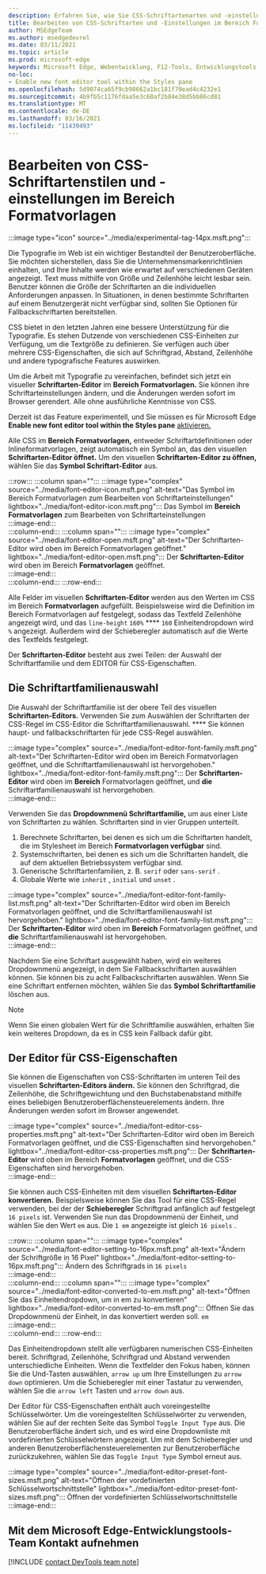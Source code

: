 ```yaml
---
description: Erfahren Sie, wie Sie CSS-Schriftartenarten und -einstellungen mithilfe des Bereichs Formatvorlagen in Microsoft Edge DevTools ändern.
title: Bearbeiten von CSS-Schriftarten und -Einstellungen im Bereich Formatvorlagen in DevTools
author: MSEdgeTeam
ms.author: msedgedevrel
ms.date: 03/11/2021
ms.topic: article
ms.prod: microsoft-edge
keywords: Microsoft Edge, Webentwicklung, F12-Tools, Entwicklungstools
no-loc:
- Enable new font editor tool within the Styles pane
ms.openlocfilehash: 5d9074ca65f9cb98662a1bc181f70ead4c4232e1
ms.sourcegitcommit: 4b9fb5c1176fdaa5e3c60af2b84e38d5bb86cd81
ms.translationtype: MT
ms.contentlocale: de-DE
ms.lasthandoff: 03/16/2021
ms.locfileid: "11439493"
---
```

# <a name="edit-css-font-styles-and-settings-in-the-styles-pane"></a>Bearbeiten von CSS-Schriftartenstilen und -einstellungen im Bereich Formatvorlagen  

:::image type="icon" source="../media/experimental-tag-14px.msft.png":::

Die Typografie im Web ist ein wichtiger Bestandteil der Benutzeroberfläche.  Sie möchten sicherstellen, dass Sie die Unternehmensmarkenrichtlinien einhalten, und Ihre Inhalte werden wie erwartet auf verschiedenen Geräten angezeigt.  Text muss mithilfe von Größe und Zeilenhöhe leicht lesbar sein.  Benutzer können die Größe der Schriftarten an die individuellen Anforderungen anpassen.  In Situationen, in denen bestimmte Schriftarten auf einem Benutzergerät nicht verfügbar sind, sollten Sie Optionen für Fallbackschriftarten bereitstellen.  

CSS bietet in den letzten Jahren eine bessere Unterstützung für die Typografie.  Es stehen Dutzende von verschiedenen CSS-Einheiten zur Verfügung, um die Textgröße zu definieren.  Sie verfügen auch über mehrere CSS-Eigenschaften, die sich auf Schriftgrad, Abstand, Zeilenhöhe und andere typografische Features auswirken.  

Um die Arbeit mit Typografie zu vereinfachen, befindet sich jetzt ein visueller **Schriftarten-Editor** im **Bereich Formatvorlagen.**  Sie können ihre Schriftarteinstellungen ändern, und die Änderungen werden sofort im Browser gerendert.  Alle ohne ausführliche Kenntnisse von CSS.  

Derzeit ist das Feature experimentell, und Sie müssen es für Microsoft Edge **Enable new font editor tool within the Styles pane** [aktivieren.][DevtoolsExperimentalFeaturesIndexTurnOnExperimentalFeatures]  

Alle CSS im **Bereich Formatvorlagen,** entweder Schriftartdefinitionen oder Inlineformatvorlagen, zeigt automatisch ein Symbol an, das den visuellen **Schriftarten-Editor öffnet.**  Um den visuellen **Schriftarten-Editor zu öffnen,** wählen Sie das **Symbol Schriftart-Editor** aus.  

:::row:::
   :::column span="":::
      :::image type="complex" source="../media/font-editor-icon.msft.png" alt-text="Das Symbol im Bereich Formatvorlagen zum Bearbeiten von Schriftarteinstellungen" lightbox="../media/font-editor-icon.msft.png":::
         Das Symbol im **Bereich Formatvorlagen** zum Bearbeiten von Schriftarteinstellungen  
      :::image-end:::  
   :::column-end:::
   :::column span="":::
      :::image type="complex" source="../media/font-editor-open.msft.png" alt-text="Der Schriftarten-Editor wird oben im Bereich Formatvorlagen geöffnet." lightbox="../media/font-editor-open.msft.png":::
         Der **Schriftarten-Editor** wird oben im Bereich **Formatvorlagen** geöffnet.  
      :::image-end:::  
   :::column-end:::
:::row-end:::  

Alle Felder im visuellen **Schriftarten-Editor** werden aus den Werten im CSS im Bereich **Formatvorlagen** aufgefüllt.  Beispielsweise wird die Definition im Bereich Formatvorlagen auf festgelegt, sodass das Textfeld Zeilenhöhe angezeigt wird, und das `line-height` `160%` **** `160` Einheitendropdown wird `%` angezeigt.  Außerdem wird der Schieberegler automatisch auf die Werte des Textfelds festgelegt.  

Der **Schriftarten-Editor** besteht aus zwei Teilen: der Auswahl der Schriftartfamilie und dem EDITOR für CSS-Eigenschaften.  

## <a name="the-font-family-selector"></a>Die Schriftartfamilienauswahl  

Die Auswahl der Schriftartfamilie ist der obere Teil des visuellen **Schriftarten-Editors.**  Verwenden Sie zum Auswählen der Schriftarten der CSS-Regel im CSS-Editor die Schriftartfamilienauswahl. ****  Sie können haupt- und fallbackschriftarten für jede CSS-Regel auswählen.  

:::image type="complex" source="../media/font-editor-font-family.msft.png" alt-text="Der Schriftarten-Editor wird oben im Bereich Formatvorlagen geöffnet, und die Schriftartfamilienauswahl ist hervorgehoben." lightbox="../media/font-editor-font-family.msft.png":::
   Der **Schriftarten-Editor** wird oben im **Bereich** Formatvorlagen geöffnet, und **die** Schriftartfamilienauswahl ist hervorgehoben.  
:::image-end:::  

Verwenden Sie das **Dropdownmenü Schriftartfamilie,** um aus einer Liste von Schriftarten zu wählen.  Schriftarten sind in vier Gruppen unterteilt.  

1.  Berechnete Schriftarten, bei denen es sich um die Schriftarten handelt, die im Stylesheet im Bereich **Formatvorlagen verfügbar** sind.  
1.  Systemschriftarten, bei denen es sich um die Schriftarten handelt, die auf dem aktuellen Betriebssystem verfügbar sind.  
1.  Generische Schriftartenfamilien, z. B. `serif` oder `sans-serif` .  
1.  Globale Werte wie `inherit` , `initial` und `unset` .  
    
:::image type="complex" source="../media/font-editor-font-family-list.msft.png" alt-text="Der Schriftarten-Editor wird oben im Bereich Formatvorlagen geöffnet, und die Schriftartfamilienauswahl ist hervorgehoben." lightbox="../media/font-editor-font-family-list.msft.png":::
   Der **Schriftarten-Editor** wird oben im **Bereich** Formatvorlagen geöffnet, und **die** Schriftartfamilienauswahl ist hervorgehoben.  
:::image-end:::  

Nachdem Sie eine Schriftart ausgewählt haben, wird ein weiteres Dropdownmenü angezeigt, in dem Sie Fallbackschriftarten auswählen können.  Sie können bis zu acht Fallbackschriftarten auswählen.  Wenn Sie eine Schriftart entfernen möchten, wählen Sie das **Symbol Schriftartfamilie** löschen aus.  

<!--:::image type="complex" source="../media/font-editor-defining-fonts.msft.png" alt-text="The font editor with a defined list of fonts and fallback fonts" lightbox="../media/font-editor-defining-fonts.msft.png":::
   The **Font Editor** with a defined list of fonts and fallback fonts highlighted
:::image-end:::  -->

> [!NOTE]
> Wenn Sie einen globalen Wert für die Schriftfamilie auswählen, erhalten Sie kein weiteres Dropdown, da es in CSS kein Fallback dafür gibt.  

## <a name="the-css-properties-editor"></a>Der Editor für CSS-Eigenschaften  

Sie können die Eigenschaften von CSS-Schriftarten im unteren Teil des visuellen **Schriftarten-Editors ändern.**  Sie können den Schriftgrad, die Zeilenhöhe, die Schriftgewichtung und den Buchstabenabstand mithilfe eines beliebigen Benutzeroberflächensteuerelements ändern.  Ihre Änderungen werden sofort im Browser angewendet.  

:::image type="complex" source="../media/font-editor-css-properties.msft.png" alt-text="Der Schriftarten-Editor wird oben im Bereich Formatvorlagen geöffnet, und die CSS-Eigenschaften sind hervorgehoben." lightbox="../media/font-editor-css-properties.msft.png":::
   Der **Schriftarten-Editor** wird oben im Bereich **Formatvorlagen** geöffnet, und die CSS-Eigenschaften sind hervorgehoben.  
:::image-end:::  

Sie können auch CSS-Einheiten mit dem visuellen **Schriftarten-Editor konvertieren.**  Beispielsweise können Sie das Tool für eine CSS-Regel verwenden, bei der der **Schieberegler** Schriftgrad anfänglich auf festgelegt `16 pixels` ist.  Verwenden Sie nun das Dropdownmenü der Einheit, und wählen Sie den Wert `em` aus.  Die `1 em` angezeigte ist gleich `16 pixels` .  

:::row:::
   :::column span="":::
      :::image type="complex" source="../media/font-editor-setting-to-16px.msft.png" alt-text="Ändern der Schriftgröße in 16 Pixel" lightbox="../media/font-editor-setting-to-16px.msft.png":::
         Ändern des Schriftgrads in `16 pixels`  
      :::image-end:::  
   :::column-end:::
   :::column span="":::
      :::image type="complex" source="../media/font-editor-converted-to-em.msft.png" alt-text="Öffnen Sie das Einheitendropdown, um in em zu konvertieren" lightbox="../media/font-editor-converted-to-em.msft.png":::
         Öffnen Sie das Dropdownmenü der Einheit, in das konvertiert werden soll. `em`  
      :::image-end:::  
   :::column-end:::
:::row-end:::  

Das Einheitendropdown stellt alle verfügbaren numerischen CSS-Einheiten bereit.  Schriftgrad, Zeilenhöhe, Schriftgrad und Abstand verwenden unterschiedliche Einheiten.  Wenn die Textfelder den Fokus haben, können Sie die Und-Tasten auswählen, `arrow up` um Ihre Einstellungen zu `arrow down` optimieren.  Um die Schieberegler mit einer Tastatur zu verwenden, wählen Sie die `arrow left` Tasten und `arrow down` aus.  

Der Editor für CSS-Eigenschaften enthält auch voreingestellte Schlüsselwörter.  Um die voreingestellten Schlüsselwörter zu verwenden, wählen Sie auf der rechten Seite das Symbol `Toggle Input Type` aus.  Die Benutzeroberfläche ändert sich, und es wird eine Dropdownliste mit vordefinierten Schlüsselwörtern angezeigt.  Um mit dem Schieberegler und anderen Benutzeroberflächensteuerelementen zur Benutzeroberfläche zurückzukehren, wählen Sie das `Toggle Input Type` Symbol erneut aus.  

:::image type="complex" source="../media/font-editor-preset-font-sizes.msft.png" alt-text="Öffnen der vordefinierten Schlüsselwortschnittstelle" lightbox="../media/font-editor-preset-font-sizes.msft.png":::
   Öffnen der vordefinierten Schlüsselwortschnittstelle  
:::image-end:::  

## <a name="getting-in-touch-with-the-microsoft-edge-devtools-team"></a>Mit dem Microsoft Edge-Entwicklungstools-Team Kontakt aufnehmen  

[!INCLUDE [contact DevTools team note](../includes/contact-devtools-team-note.md)]  

<!-- links -->  

[DevtoolsIndex]: ../index.md "Microsoft Edge (Chromium) -Entwicklertools | Microsoft Docs"  
[DevtoolsExperimentalFeaturesIndex]: ../experimental-features/index.md "Experimentelle Features | Microsoft Docs"  
[DevtoolsExperimentalFeaturesIndexTurnOnExperimentalFeatures]: ../experimental-features/index.md#turn-on-experimental-features "Aktivieren experimenteller Features – Experimentelle Features | Microsoft Docs"  
